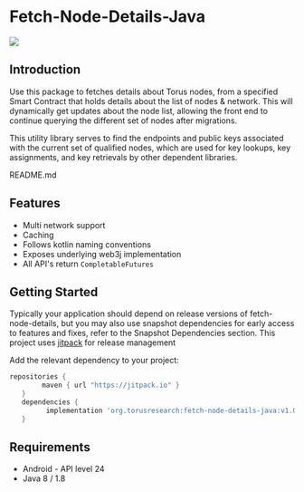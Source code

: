 # Fetch-Node-Details-Java

[![](https://jitpack.io/v/org.torusresearch/fetch-node-details-java.svg)](https://jitpack.io/#org.torusresearch/fetch-node-details-java)

## Introduction

Use this package to fetches details about Torus nodes, from a specified Smart Contract that holds details about the list of nodes & network.
This will dynamically get updates about the node list, allowing the front end to continue querying the different set of nodes after migrations.

This utility library serves to find the endpoints and public keys associated
with the current set of qualified nodes, which are used for key lookups, key
assignments, and key retrievals by other dependent libraries.

README.md
## Features
- Multi network support
- Caching
- Follows kotlin naming conventions
- Exposes underlying web3j implementation
- All API's return `CompletableFutures`

## Getting Started

Typically your application should depend on release versions of fetch-node-details, but you may also use snapshot dependencies for early access to features and fixes, refer to the Snapshot Dependencies section.
This project uses [jitpack](https://jitpack.io/docs/) for release management

Add the relevant dependency to your project:

```groovy
repositories {
        maven { url "https://jitpack.io" }
   }
   dependencies {
         implementation 'org.torusresearch:fetch-node-details-java:v1.0.0'
   }
```

## Requirements

- Android - API level 24
- Java 8 / 1.8
